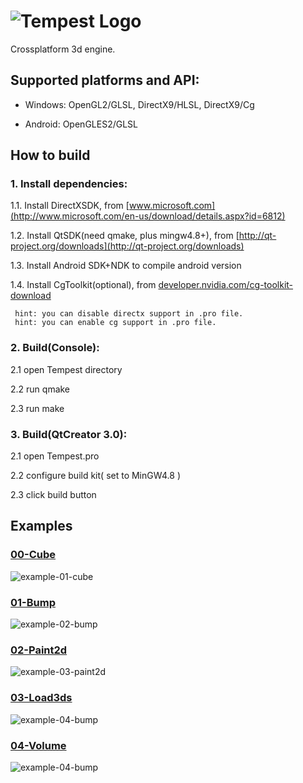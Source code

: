 ![Tempest Logo](https://raw.githubusercontent.com/Try/Tempest/master/doc/icon.png)
=

Crossplatform 3d engine.

## Supported platforms and API:

* Windows: OpenGL2/GLSL, DirectX9/HLSL, DirectX9/Cg

* Android: OpenGLES2/GLSL

## How to build

### 1. Install dependencies:


 1.1. Install DirectXSDK,             from [www.microsoft.com](http://www.microsoft.com/en-us/download/details.aspx?id=6812)

 1.2. Install QtSDK(need qmake, plus mingw4.8+), from [http://qt-project.org/downloads](http://qt-project.org/downloads)

 1.3. Install Android SDK+NDK to compile android version

 1.4. Install CgToolkit(optional),              from [developer.nvidia.com/cg-toolkit-download](http://developer.nvidia.com/cg-toolkit-download)

     hint: you can disable directx support in .pro file.
     hint: you can enable cg support in .pro file.

### 2. Build(Console):
 2.1 open Tempest directory

 2.2 run qmake

 2.3 run make

### 3. Build(QtCreator 3.0):
 2.1 open Tempest.pro

 2.2 configure build kit( set to MinGW4.8 )

 2.3 click build button

## Examples

### [00-Cube](https://github.com/Try/Tempest/tree/master/Examples/Cube)
![example-01-cube](https://raw.githubusercontent.com/Try/Tempest/master/doc/screens/cube.png)

### [01-Bump](https://github.com/Try/Tempest/tree/master/Examples/Bump)
![example-02-bump](https://raw.githubusercontent.com/Try/Tempest/master/doc/screens/bump.png)

### [02-Paint2d](https://github.com/Try/Tempest/tree/master/Examples/Painting2d)
![example-03-paint2d](https://raw.githubusercontent.com/Try/Tempest/master/doc/screens/paint2d.png)

### [03-Load3ds](https://github.com/Try/Tempest/tree/master/Examples/Load3ds)
![example-04-bump](https://raw.githubusercontent.com/Try/Tempest/master/doc/screens/load3ds.png)

### [04-Volume](https://github.com/Try/Tempest/tree/master/Examples/Volume)
![example-04-bump](https://raw.githubusercontent.com/Try/Tempest/master/doc/screens/volume.png)



